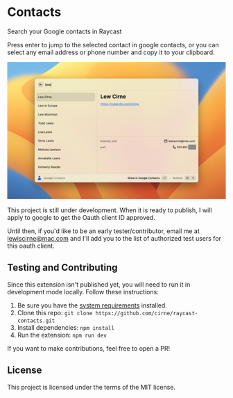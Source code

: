 # Contacts

Search your Google contacts in Raycast

Press enter to jump to the selected contact in google contacts, or you can 
select any email address or phone number and copy it to your clipboard.

![screenshot](./metadata/contacts-1.png)

This project is still under development. When it is ready to publish,
I will apply to google to get the Oauth client ID approved.

Until then, if you'd like to be an early tester/contributor,
email me at lewiscirne@mac.com and I'll add you to the list
of authorized test users for this oauth client.

## Testing and Contributing
Since this extension isn't published yet, you will need to run it in development 
mode locally. Follow these instructions:

1. Be sure you have the [system requirements](https://developers.raycast.com/basics/getting-started) 
installed.
2. Clone this repo: `git clone https://github.com/cirne/raycast-contacts.git`
3. Install dependencies: `npm install`
4. Run the extension: `npm run dev`

If you want to make contributions, feel free to open a PR!

## License
This project is licensed under the terms of the MIT license.

